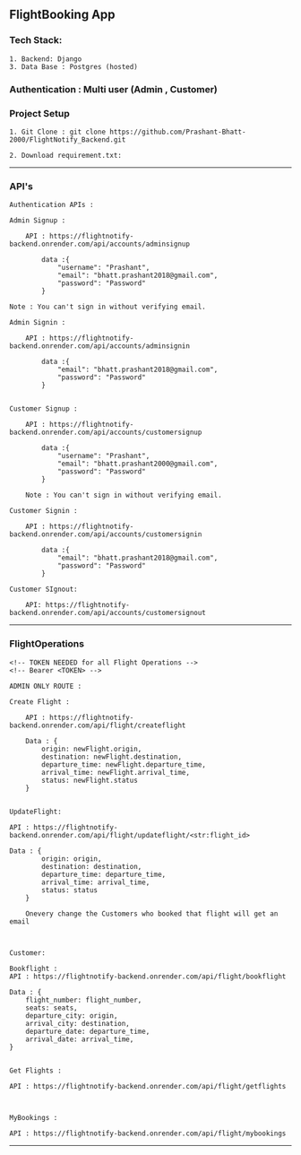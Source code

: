## FlightBooking App

### Tech Stack: 

    1. Backend: Django 
    3. Data Base : Postgres (hosted)


### Authentication : Multi user (Admin , Customer)

### Project Setup 

    1. Git Clone : git clone https://github.com/Prashant-Bhatt-2000/FlightNotify_Backend.git

    2. Download requirement.txt: 

---


### API's

    Authentication APIs : 

    Admin Signup : 

        API : https://flightnotify-backend.onrender.com/api/accounts/adminsignup

            data :{ 
                "username": "Prashant", 
                "email": "bhatt.prashant2018@gmail.com", 
                "password": "Password"
            }
    
    Note : You can't sign in without verifying email.

    Admin Signin : 

        API : https://flightnotify-backend.onrender.com/api/accounts/adminsignin

            data :{ 
                "email": "bhatt.prashant2018@gmail.com", 
                "password": "Password"
            }

    
    Customer Signup : 

        API : https://flightnotify-backend.onrender.com/api/accounts/customersignup

            data :{ 
                "username": "Prashant", 
                "email": "bhatt.prashant2000@gmail.com", 
                "password": "Password"
            }
    
        Note : You can't sign in without verifying email.
    
    Customer Signin : 

        API : https://flightnotify-backend.onrender.com/api/accounts/customersignin

            data :{ 
                "email": "bhatt.prashant2018@gmail.com", 
                "password": "Password"
            }


<!-- TOKEN NEEDED FOR SIGNOUT -->
 <!-- Bearer <TOKEN> -->
    Customer SIgnout: 

        API: https://flightnotify-backend.onrender.com/api/accounts/customersignout
---



### FlightOperations

    <!-- TOKEN NEEDED for all Flight Operations -->
    <!-- Bearer <TOKEN> -->

    ADMIN ONLY ROUTE : 

    Create Flight : 
             
        API : https://flightnotify-backend.onrender.com/api/flight/createflight

        Data : { 
            origin: newFlight.origin,
            destination: newFlight.destination,
            departure_time: newFlight.departure_time,
            arrival_time: newFlight.arrival_time,
            status: newFlight.status
        }


    UpdateFlight: 

    API : https://flightnotify-backend.onrender.com/api/flight/updateflight/<str:flight_id>

    Data : { 
            origin: origin,
            destination: destination,
            departure_time: departure_time,
            arrival_time: arrival_time,
            status: status
        }

        Onevery change the Customers who booked that flight will get an email


    
    Customer: 

    Bookflight : 
    API : https://flightnotify-backend.onrender.com/api/flight/bookflight

    Data : { 
        flight_number: flight_number,
        seats: seats,
        departure_city: origin,
        arrival_city: destination,
        departure_date: departure_time,
        arrival_date: arrival_time,
    }


    Get Flights : 

    API : https://flightnotify-backend.onrender.com/api/flight/getflights



    MyBookings : 

    API : https://flightnotify-backend.onrender.com/api/flight/mybookings

----
